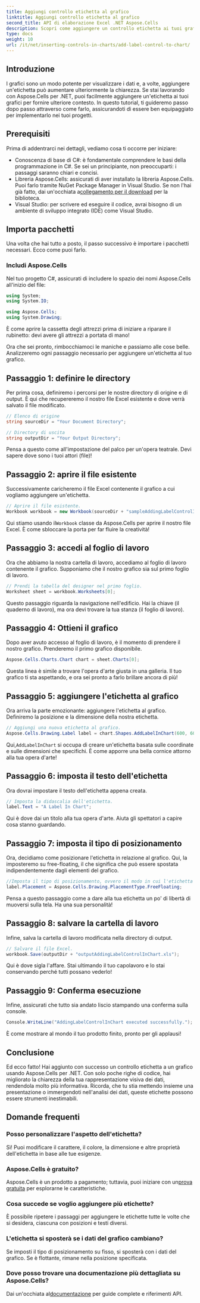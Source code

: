 ```yaml
---
title: Aggiungi controllo etichetta al grafico
linktitle: Aggiungi controllo etichetta al grafico
second_title: API di elaborazione Excel .NET Aspose.Cells
description: Scopri come aggiungere un controllo etichetta ai tuoi grafici in Aspose.Cells per .NET con questa guida passo passo. Migliora la visualizzazione dei tuoi dati.
type: docs
weight: 10
url: /it/net/inserting-controls-in-charts/add-label-control-to-chart/
---
```

## Introduzione

I grafici sono un modo potente per visualizzare i dati e, a volte, aggiungere un'etichetta può aumentare ulteriormente la chiarezza. Se stai lavorando con Aspose.Cells per .NET, puoi facilmente aggiungere un'etichetta ai tuoi grafici per fornire ulteriore contesto. In questo tutorial, ti guideremo passo dopo passo attraverso come farlo, assicurandoti di essere ben equipaggiato per implementarlo nei tuoi progetti.

## Prerequisiti

Prima di addentrarci nei dettagli, vediamo cosa ti occorre per iniziare:

- Conoscenza di base di C#: è fondamentale comprendere le basi della programmazione in C#. Se sei un principiante, non preoccuparti: i passaggi saranno chiari e concisi.
- Libreria Aspose.Cells: assicurati di aver installato la libreria Aspose.Cells. Puoi farlo tramite NuGet Package Manager in Visual Studio. Se non l'hai già fatto, dai un'occhiata a[collegamento per il download](https://releases.aspose.com/cells/net/) per la biblioteca.
- Visual Studio: per scrivere ed eseguire il codice, avrai bisogno di un ambiente di sviluppo integrato (IDE) come Visual Studio.

## Importa pacchetti

Una volta che hai tutto a posto, il passo successivo è importare i pacchetti necessari. Ecco come puoi farlo.

### Includi Aspose.Cells

Nel tuo progetto C#, assicurati di includere lo spazio dei nomi Aspose.Cells all'inizio del file:

```csharp
using System;
using System.IO;

using Aspose.Cells;
using System.Drawing;
```

È come aprire la cassetta degli attrezzi prima di iniziare a riparare il rubinetto: devi avere gli attrezzi a portata di mano!

Ora che sei pronto, rimbocchiamoci le maniche e passiamo alle cose belle. Analizzeremo ogni passaggio necessario per aggiungere un'etichetta al tuo grafico.

## Passaggio 1: definire le directory

Per prima cosa, definiremo i percorsi per le nostre directory di origine e di output. È qui che recupereremo il nostro file Excel esistente e dove verrà salvato il file modificato.

```csharp
// Elenco di origine
string sourceDir = "Your Document Directory";

// Directory di uscita
string outputDir = "Your Output Directory";
```

Pensa a questo come all'impostazione del palco per un'opera teatrale. Devi sapere dove sono i tuoi attori (file)!

## Passaggio 2: aprire il file esistente

Successivamente caricheremo il file Excel contenente il grafico a cui vogliamo aggiungere un'etichetta. 

```csharp
// Aprire il file esistente.
Workbook workbook = new Workbook(sourceDir + "sampleAddingLabelControlInChart.xls");
```

 Qui stiamo usando il`Workbook` classe da Aspose.Cells per aprire il nostro file Excel. È come sbloccare la porta per far fluire la creatività!

## Passaggio 3: accedi al foglio di lavoro

Ora che abbiamo la nostra cartella di lavoro, accediamo al foglio di lavoro contenente il grafico. Supponiamo che il nostro grafico sia sul primo foglio di lavoro.

```csharp
// Prendi la tabella del designer nel primo foglio.
Worksheet sheet = workbook.Worksheets[0];
```

Questo passaggio riguarda la navigazione nell'edificio. Hai la chiave (il quaderno di lavoro), ma ora devi trovare la tua stanza (il foglio di lavoro).

## Passaggio 4: Ottieni il grafico

Dopo aver avuto accesso al foglio di lavoro, è il momento di prendere il nostro grafico. Prenderemo il primo grafico disponibile.

```csharp
Aspose.Cells.Charts.Chart chart = sheet.Charts[0];
```

Questa linea è simile a trovare l'opera d'arte giusta in una galleria. Il tuo grafico ti sta aspettando, e ora sei pronto a farlo brillare ancora di più!

## Passaggio 5: aggiungere l'etichetta al grafico

Ora arriva la parte emozionante: aggiungere l'etichetta al grafico. Definiremo la posizione e la dimensione della nostra etichetta.

```csharp
// Aggiungi una nuova etichetta al grafico.
Aspose.Cells.Drawing.Label label = chart.Shapes.AddLabelInChart(600, 600, 350, 900);
```

 Qui,`AddLabelInChart` si occupa di creare un'etichetta basata sulle coordinate e sulle dimensioni che specifichi. È come apporre una bella cornice attorno alla tua opera d'arte!

## Passaggio 6: imposta il testo dell'etichetta

Ora dovrai impostare il testo dell'etichetta appena creata. 

```csharp
// Imposta la didascalia dell'etichetta.
label.Text = "A Label In Chart";
```

Qui è dove dai un titolo alla tua opera d'arte. Aiuta gli spettatori a capire cosa stanno guardando.

## Passaggio 7: imposta il tipo di posizionamento

Ora, decidiamo come posizionare l'etichetta in relazione al grafico. Qui, la imposteremo su free-floating, il che significa che può essere spostata indipendentemente dagli elementi del grafico.

```csharp
//Imposta il tipo di posizionamento, ovvero il modo in cui l'etichetta viene allegata alle celle.
label.Placement = Aspose.Cells.Drawing.PlacementType.FreeFloating; 
```

Pensa a questo passaggio come a dare alla tua etichetta un po' di libertà di muoversi sulla tela. Ha una sua personalità!

## Passaggio 8: salvare la cartella di lavoro

Infine, salva la cartella di lavoro modificata nella directory di output. 

```csharp
// Salvare il file Excel.
workbook.Save(outputDir + "outputAddingLabelControlInChart.xls");
```

Qui è dove sigla l'affare. Stai ultimando il tuo capolavoro e lo stai conservando perché tutti possano vederlo!

## Passaggio 9: Conferma esecuzione

Infine, assicurati che tutto sia andato liscio stampando una conferma sulla console.

```csharp
Console.WriteLine("AddingLabelControlInChart executed successfully.");
```

È come mostrare al mondo il tuo prodotto finito, pronto per gli applausi!

## Conclusione

Ed ecco fatto! Hai aggiunto con successo un controllo etichetta a un grafico usando Aspose.Cells per .NET. Con solo poche righe di codice, hai migliorato la chiarezza della tua rappresentazione visiva dei dati, rendendola molto più informativa. Ricorda, che tu stia mettendo insieme una presentazione o immergendoti nell'analisi dei dati, queste etichette possono essere strumenti inestimabili.

## Domande frequenti

### Posso personalizzare l'aspetto dell'etichetta?
Sì! Puoi modificare il carattere, il colore, la dimensione e altre proprietà dell'etichetta in base alle tue esigenze.

### Aspose.Cells è gratuito?
 Aspose.Cells è un prodotto a pagamento; tuttavia, puoi iniziare con un[prova gratuita](https://releases.aspose.com/) per esplorarne le caratteristiche.

### Cosa succede se voglio aggiungere più etichette?
È possibile ripetere i passaggi per aggiungere le etichette tutte le volte che si desidera, ciascuna con posizioni e testi diversi.

### L'etichetta si sposterà se i dati del grafico cambiano?
Se imposti il tipo di posizionamento su fisso, si sposterà con i dati del grafico. Se è flottante, rimane nella posizione specificata.

### Dove posso trovare una documentazione più dettagliata su Aspose.Cells?
 Dai un'occhiata al[documentazione](https://reference.aspose.com/cells/net/) per guide complete e riferimenti API.